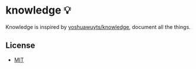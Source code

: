 # knowledge :bulb:

Knowledge is inspired by [yoshuawuyts/knowledge](https://github.com/yoshuawuyts/knowledge), document all the things.

## License
* [MIT](https://tldrlegal.com/license/mit-license)
